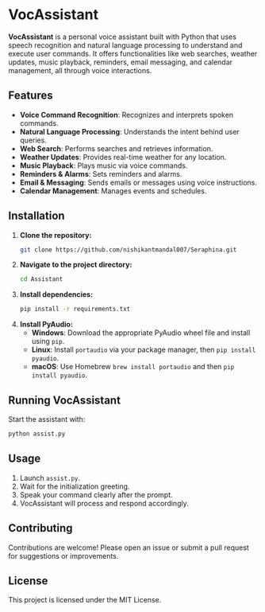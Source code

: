 
# VocAssistant

**VocAssistant** is a personal voice assistant built with Python that uses speech recognition and natural language processing to understand and execute user commands. It offers functionalities like web searches, weather updates, music playback, reminders, email messaging, and calendar management, all through voice interactions.

## Features

- **Voice Command Recognition**: Recognizes and interprets spoken commands.
- **Natural Language Processing**: Understands the intent behind user queries.
- **Web Search**: Performs searches and retrieves information.
- **Weather Updates**: Provides real-time weather for any location.
- **Music Playback**: Plays music via voice commands.
- **Reminders & Alarms**: Sets reminders and alarms.
- **Email & Messaging**: Sends emails or messages using voice instructions.
- **Calendar Management**: Manages events and schedules.

## Installation

1. **Clone the repository:**
   ```bash
   git clone https://github.com/nishikantmandal007/Seraphina.git
   ```
2. **Navigate to the project directory:**
   ```bash
   cd Assistant
   ```
3. **Install dependencies:**
   ```bash
   pip install -r requirements.txt
   ```
4. **Install PyAudio:**
   - **Windows**: Download the appropriate PyAudio wheel file and install using `pip`.
   - **Linux**: Install `portaudio` via your package manager, then `pip install pyaudio`.
   - **macOS**: Use Homebrew `brew install portaudio` and then `pip install pyaudio`.

## Running VocAssistant

Start the assistant with:
```bash
python assist.py
```

## Usage

1. Launch `assist.py`.
2. Wait for the initialization greeting.
3. Speak your command clearly after the prompt.
4. VocAssistant will process and respond accordingly.

## Contributing

Contributions are welcome! Please open an issue or submit a pull request for suggestions or improvements.

## License

This project is licensed under the MIT License.
